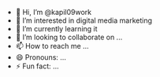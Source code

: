 - 👋 Hi, I’m @kapil09work
- 👀 I’m interested in digital media marketing
- 🌱 I’m currently learning it
- 💞️ I’m looking to collaborate on ...
- 📫 How to reach me ...
- 😄 Pronouns: ...
- ⚡ Fun fact: ...

<!---
kapil09work/kapil09work is a ✨ special ✨ repository because its `README.md` (this file) appears on your GitHub profile.
You can click the Preview link to take a look at your changes.
--->
